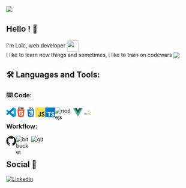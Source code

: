 <img src ="https://i.pinimg.com/originals/8b/67/5e/8b675e441b9acf0aa9fbcb5027a08268.gif">

## Hello ! 👋
I'm Loïc, web developer <img src="https://media.giphy.com/media/WFZvB7VIXBgiz3oDXE/giphy.gif" width="30" height="30" align="center"/>
<br />
I like to learn new things and sometimes, i like to train on codewars
<img src="https://www.codewars.com/users/Loic%20Jhs/badges/micro"  align="center"/>

## 🛠 Languages and Tools:

### ⌨️ Code: 

<img align="left" alt="Visual Studio Code" width="26px" src="https://raw.githubusercontent.com/github/explore/80688e429a7d4ef2fca1e82350fe8e3517d3494d/topics/visual-studio-code/visual-studio-code.png" />
<img align="left" alt="HTML5" width="26px" src="https://raw.githubusercontent.com/github/explore/80688e429a7d4ef2fca1e82350fe8e3517d3494d/topics/html/html.png" />
<img align="left" alt="CSS3" width="26px" src="https://raw.githubusercontent.com/github/explore/80688e429a7d4ef2fca1e82350fe8e3517d3494d/topics/css/css.png" />
<img align="left" alt="JavaScript" width="26px" src="https://raw.githubusercontent.com/github/explore/80688e429a7d4ef2fca1e82350fe8e3517d3494d/topics/javascript/javascript.png" />
<img align="left" alt="JavaScript" width="26px" src="https://raw.githubusercontent.com/github/explore/80688e429a7d4ef2fca1e82350fe8e3517d3494d/topics/typescript/typescript.png" />
<img align="left" alt="nodejs" width="48px" src="https://github.com/yurijserrano/Github-Profile-Readme-Logos/blob/master/frameworks/nodejs.svg" />
<img align="left" alt="Vue" width="26px" src="https://raw.githubusercontent.com/github/explore/80688e429a7d4ef2fca1e82350fe8e3517d3494d/topics/vue/vue.png" />
<img align="left" alt="MySQL" width="26px" src="https://raw.githubusercontent.com/github/explore/80688e429a7d4ef2fca1e82350fe8e3517d3494d/topics/mysql/mysql.png" />

<br />


### Workflow: 
<img align="left" alt="gitHub" width="26px" src="https://raw.githubusercontent.com/github/explore/78df643247d429f6cc873026c0622819ad797942/topics/github/github.png" />
<img align="left" alt="bitbucket" width="40px" src="https://github.com/yurijserrano/Github-Profile-Readme-Logos/blob/master/cloud/bitbucketV2.svg" />
<img align="left" alt="git" width="55px" src="https://github.com/yurijserrano/Github-Profile-Readme-Logos/blob/master/others/git.svg" />

<br><br>

## Social 👥
[![Linkedin](https://img.shields.io/badge/-Jouhans%20Loic-blue?style=for-the-badge&logo=Linkedin)](https://www.linkedin.com/in/loic-jouhans/)


